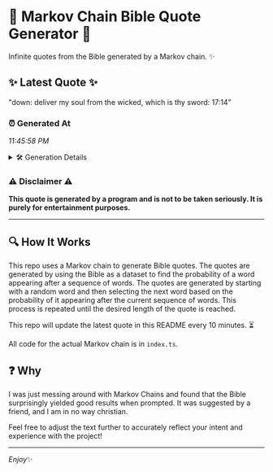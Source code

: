 # 📖 Markov Chain Bible Quote Generator 📖

Infinite quotes from the Bible generated by a Markov chain. ✨

## ✨ Latest Quote ✨
"down: deliver my soul from the wicked, which is thy sword: 17:14"

### ⏰ Generated At
*11:45:58 PM*

<details>
    <summary>🛠️ Generation Details</summary>
    <p>
        <strong>🌱 Seed:</strong> down:<br>
        <strong>🔄 Iterations:</strong> 11<br>
        <strong>📜 Context History:</strong><br>[ down: ]: deliver<br>[ down:, deliver ]: my<br>[ down:, deliver, my ]: soul<br>[ down:, deliver, my, soul ]: from<br>[ down:, deliver, my, soul, from ]: the<br>[ down:, deliver, my, soul, from, the ]: wicked,<br>[ deliver, my, soul, from, the, wicked, ]: which<br>[ my, soul, from, the, wicked,, which ]: is<br>[ soul, from, the, wicked,, which, is ]: thy<br>[ from, the, wicked,, which, is, thy ]: sword:<br>[ the, wicked,, which, is, thy, sword: ]: 17:14<br>
    </p>
</details>

### ⚠️ Disclaimer ⚠️
**This quote is generated by a program and is not to be taken seriously. It is purely for entertainment purposes.**

---

## 🔍 How It Works

This repo uses a Markov chain to generate Bible quotes. The quotes are generated by using the Bible as a dataset to find the probability of a word appearing after a sequence of words. The quotes are generated by starting with a random word and then selecting the next word based on the probability of it appearing after the current sequence of words. This process is repeated until the desired length of the quote is reached.

This repo will update the latest quote in this README every 10 minutes. ⏳

All code for the actual Markov chain is in `index.ts`.

## ❓ Why

I was just messing around with Markov Chains and found that the Bible surprisingly yielded good results when prompted. 
It was suggested by a friend, and I am in no way christian.

Feel free to adjust the text further to accurately reflect your intent and experience with the project!

---

*Enjoy*✨
